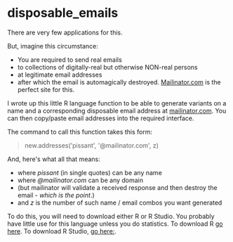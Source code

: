 # disposable_emails
There are very few applications for this.

But, imagine this circumstance:

* You are required to send real emails 
* to collections of digitally-real but otherwise NON-real persons 
* at legitimate email addresses 
* after which the email is automagically destroyed. 
[Mailinator.com](http://www.mailinator.com) is the perfect site for this.

I wrote up this little R language function to be able to generate 
variants on a name and a corresponding disposable email address at [mailinator.com](http://www.mailinator.com). 
You can then copy/paste email addresses into the required interface.

The command to call this function takes this form:  
>new.addresses('pissant', '@mailinator.com', z)

And, here's what all that means:
* where *pissant* (in single quotes) can be any name 
* where *@mailinator.com* can be any domain 
* (but mailinator will validate a received response and then destroy the email - *which is the point*.)
* and *z* is the number of such name / email combos you want generated

To do this, you will need to download either R or R Studio. You probably 
have little use for this language unless you do statistics. 
To download R [go here](https://www.r-project.org/). To download R Studio, 
[go here:](https://www.rstudio.com/products/rstudio/download/). 

